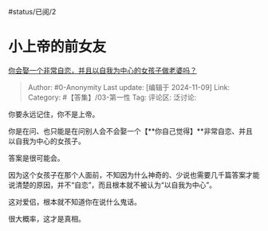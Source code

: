 #status/已阅/2 

# 小上帝的前女友
[你会娶一个非常自恋，并且以自我为中心的女孩子做老婆吗？](https://www.zhihu.com/question/431661610/answer/25733180634)

> Author: #0-Anonymity
> Last update: [编辑于 2024-11-09]
> Link:
> Category: #【答集】/03-第一性 
> Tag: 
> 评论区:
> 泛讨论:

你要永远记住，你不是上帝。

你是在问、也只能是在问别人会不会娶一个【**你自己觉得】**非常自恋、并且以自我为中心的女孩子。

答案是很可能会。

因为这个女孩子在那个人面前，不知因为什么神奇的、少说也需要几千篇答案才能说清楚的原因，并不“自恋”，而且根本就不被认为“以自我为中心”。

这对爱侣，根本就不知道你在说什么鬼话。

很大概率，这才是真相。